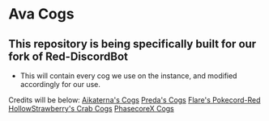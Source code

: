 # Ava Cogs

## This repository is being specifically built for our fork of Red-DiscordBot
- This will contain every cog we use on the instance, and modified accordingly for our use.

Credits will be below:
[Aikaterna's Cogs](https://github.com/aikaterna/aikaterna-cogs)
[Preda's Cogs](https://github.com/PredaaA/predacogs)
[Flare's Pokecord-Red](https://github.com/flaree/pokecord-red)
[HollowStrawberry's Crab Cogs](https://github.com/hollowstrawberry/crab-cogs)
[PhasecoreX Cogs](https://github.com/PhasecoreX/PCXCogs?tab=readme-ov-file)